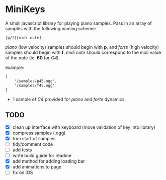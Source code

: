 # MiniKeys

A small javascript library for playing piano samples. Pass in an array of samples with the following naming scheme:

`[p/f][midi note]`

*piano* (low velocity) samples should begin with **p**, and *forte* (high velocity) samples should begin with **f**. *midi note* should correspond to the midi value of the note (ie. **60** for *C4*).

example:
```
[
    '/samples/p45.ogg',
    '/samples/f45.ogg'
]
```
- 1 sample of *C4* provided for *piano* and *forte* dynamics.

## TODO

- [x] clean up interface with keyboard (move validation of key into library)
- [x] compress samples (.ogg)
- [x] trim start of samples
- [ ] tidy/comment code
- [ ] add tests
- [ ] write build guide for readme
- [x] add method for adding loading bar
- [x] add animations to page
- [ ] fix on iOS
